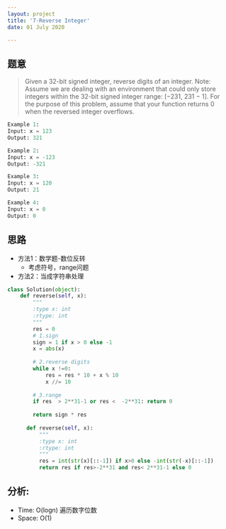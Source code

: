 ```yaml
---
layout: project
title: '7-Reverse Integer'
date: 01 July 2020

---
```

## 题意
> Given a 32-bit signed integer, reverse digits of an integer.
> Note: Assume we are dealing with an environment that could only store integers within the 32-bit signed integer range: [−231,  231 − 1]. For the purpose of this problem, assume that your function returns 0 when the reversed integer overflows.

~~~python
Example 1:
Input: x = 123
Output: 321

Example 2:
Input: x = -123
Output: -321

Example 3:
Input: x = 120
Output: 21

Example 4:
Input: x = 0
Output: 0
~~~

## 思路
- 方法1：数学题-数位反转
  - 考虑符号，range问题
- 方法2：当成字符串处理

~~~python
class Solution(object):
    def reverse(self, x):
        """
        :type x: int
        :rtype: int
        """
        res = 0
        # 1.sign
        sign = 1 if x > 0 else -1
        x = abs(x)
        
        # 2.reverse digits
        while x !=0:
            res = res * 10 + x % 10
            x //= 10
            
        # 3.range
        if res  > 2**31-1 or res <  -2**31: return 0
        
        return sign * res
        
      def reverse(self, x):
          """
          :type x: int
          :rtype: int
          """
          res = int(str(x)[::-1]) if x>0 else -int(str(-x)[::-1])
          return res if res>-2**31 and res< 2**31-1 else 0
~~~

## 分析:
- Time: O(logn)  遍历数字位数
- Space: O(1) 
